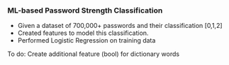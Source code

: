 ### ML-based Password Strength Classification 
- Given a dataset of 700,000+ passwords and their classification [0,1,2]
- Created features to model this classification.
- Performed Logistic Regression on training data

To do:
Create additional feature (bool) for dictionary words
